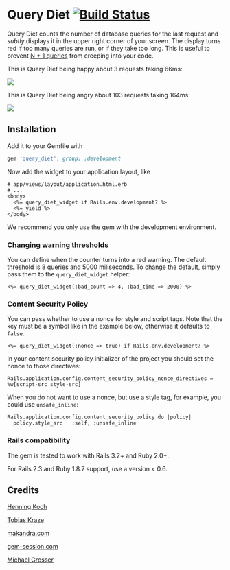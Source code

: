 Query Diet [![Build Status](https://travis-ci.org/makandra/query_diet.svg?branch=master)](https://travis-ci.org/makandra/query_diet)
==========

Query Diet counts the number of database queries for the last request and *subtly* displays it in the upper right corner of your screen.
The display turns red if too many queries are run, or if they take too long.
This is useful to prevent [N + 1 queries](http://guides.rubyonrails.org/active_record_querying.html#eager-loading-associations) from creeping into your code.

This is Query Diet being happy about 3 requests taking 66ms:

![](http://blog.makandra.com/images/articles/2010-06-25-solving-the-n-1-query-problem-with-query-diet/query_diet_happy.png)

This is Query Diet being angry about 103 requests taking 164ms:

![](http://blog.makandra.com/images/articles/2010-06-25-solving-the-n-1-query-problem-with-query-diet/query_diet_angry.png)


Installation
------------

Add it to your Gemfile with

```Ruby
gem 'query_diet', group: :development
```

Now add the widget to your application layout, like

```Erb
# app/views/layout/application.html.erb
# ...
<body>
  <%= query_diet_widget if Rails.env.development? %>
  <%= yield %>
</body>
```
   
We recommend you only use the gem with the development environment.

### Changing warning thresholds

You can define when the counter turns into a red warning. The default threshold is 8 queries and 5000 miliseconds.
To change the default, simply pass them to the `query_diet_widget` helper:

```Erb
<%= query_diet_widget(:bad_count => 4, :bad_time => 2000) %>
```

### Content Security Policy

You can pass whether to use a nonce for style and script tags.
Note that the key must be a symbol like in the example below, otherwise it defaults to `false`.

```Erb
<%= query_diet_widget(:nonce => true) if Rails.env.development? %>
```

In your content security policy initializer of the project you should set the nonce to those directives:
```Erb
Rails.application.config.content_security_policy_nonce_directives = %w[script-src style-src]
```

When you do not want to use a nonce, but use a style tag, for example, you could use `unsafe_inline`:
```Erb
Rails.application.config.content_security_policy do |policy|
  policy.style_src   :self, :unsafe_inline
```

### Rails compatibility

The gem is tested to work with Rails 3.2+ and Ruby 2.0+.

For Rails 2.3 and Ruby 1.8.7 support, use a version < 0.6.


Credits
-------

[Henning Koch](https://github.com/henning-koch)

[Tobias Kraze](https://github.com/kratob)

[makandra.com](http://makandra.com/)

[gem-session.com](http://gem-session.com/)

[Michael Grosser](https://github.com/grosser)
